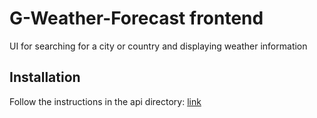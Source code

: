 # G-Weather-Forecast frontend

UI for searching for a city or country and displaying weather information

## Installation

Follow the instructions in the api directory: [link](https://github.com/phamcanhhung2002/g-weather-forecast-backend)
